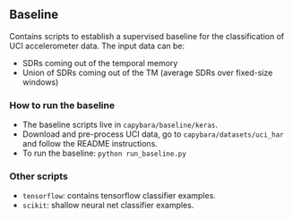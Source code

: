 ## Baseline
Contains scripts to establish a supervised baseline for the classification 
of UCI accelerometer data. The input data can be:
* SDRs coming out of the temporal memory
* Union of SDRs coming out of the TM (average SDRs over fixed-size windows)

### How to run the baseline
* The baseline scripts live in `capybara/baseline/keras`. 
* Download and pre-process UCI data, go to `capybara/datasets/uci_har` and 
follow the README instructions. 
* To run the baseline: `python run_baseline.py`

### Other scripts
* `tensorflow`: contains tensorflow classifier examples. 
* `scikit`: shallow neural net classifier examples. 
